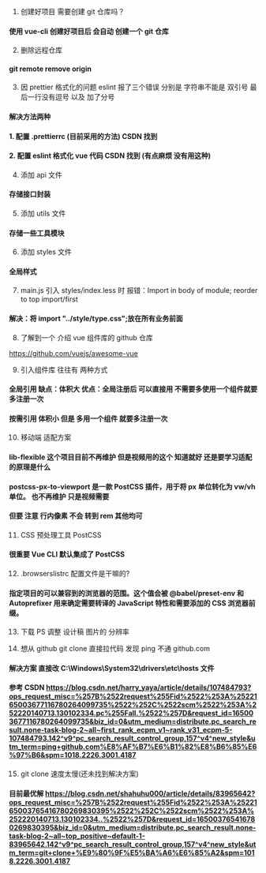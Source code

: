 1. 创建好项目 需要创建 git 仓库吗？

#### 使用 vue-cli 创建好项目后 会自动 创建一个 git 仓库

2. 删除远程仓库

#### git remote remove origin

3. 因 prettier 格式化的问题 eslint 报了三个错误 分别是 字符串不能是 双引号 最后一行没有逗号 以及 加了分号

#### 解决方法两种

#### 1. 配置 .prettierrc (目前采用的方法) CSDN 找到

#### 2. 配置 eslint 格式化 vue 代码 CSDN 找到 (有点麻烦 没有用这种)

4. 添加 api 文件

#### 存储接口封装

5. 添加 utils 文件

#### 存储一些工具模块

6. 添加 styles 文件

#### 全局样式

7. main.js 引入 styles/index.less 时 报错：Import in body of module; reorder to top import/first

#### 解决：将 import "../style/type.css";放在所有业务前面

8. 了解到一个 介绍 vue 组件库的 github 仓库

https://github.com/vuejs/awesome-vue

9. 引入组件库 往往有 两种方式

#### 全局引用 缺点：体积大 优点：全局注册后 可以直接用 不需要多使用一个组件就要多注册一次

#### 按需引用 体积小 但是 多用一个组件 就要多注册一次

10. 移动端 适配方案

#### lib-flexible 这个项目目前不再维护 但是视频用的这个 知道就好 还是要学习适配的原理是什么

#### postcss-px-to-viewport 是一款 PostCSS 插件，用于将 px 单位转化为 vw/vh 单位。 也不再维护 只是视频需要

#### 但要 注意 行内像素 不会 转到 rem 其他均可

11. CSS 预处理工具 PostCSS

#### 很重要 Vue CLI 默认集成了 PostCSS

12. .browserslistrc 配置文件是干嘛的?

#### 指定项目的可以兼容到的浏览器的范围。这个值会被 @babel/preset-env 和 Autoprefixer 用来确定需要转译的 JavaScript 特性和需要添加的 CSS 浏览器前缀。

13. 下载 PS 调整 设计稿 图片的 分辨率

14. 想从 github git clone 直接拉代码 发现 ping 不通 github.com

#### 解决方案 直接改 C:\Windows\System32\drivers\etc\hosts 文件

#### 参考 CSDN https://blog.csdn.net/harry_yaya/article/details/107484793?ops_request_misc=%257B%2522request%255Fid%2522%253A%2522165003677116780264099735%2522%252C%2522scm%2522%253A%252220140713.130102334.pc%255Fall.%2522%257D&request_id=165003677116780264099735&biz_id=0&utm_medium=distribute.pc_search_result.none-task-blog-2~all~first_rank_ecpm_v1~rank_v31_ecpm-5-107484793.142^v9^pc_search_result_control_group,157^v4^new_style&utm_term=ping+github.com%E8%AF%B7%E6%B1%82%E8%B6%85%E6%97%B6&spm=1018.2226.3001.4187

15. git clone 速度太慢(还未找到解决方案)

#### 目前最优解 https://blog.csdn.net/shahuhu000/article/details/83965642?ops_request_misc=%257B%2522request%255Fid%2522%253A%2522165003765416780269830395%2522%252C%2522scm%2522%253A%252220140713.130102334..%2522%257D&request_id=165003765416780269830395&biz_id=0&utm_medium=distribute.pc_search_result.none-task-blog-2~all~top_positive~default-1-83965642.142^v9^pc_search_result_control_group,157^v4^new_style&utm_term=git+clone+%E9%80%9F%E5%BA%A6%E6%85%A2&spm=1018.2226.3001.4187
